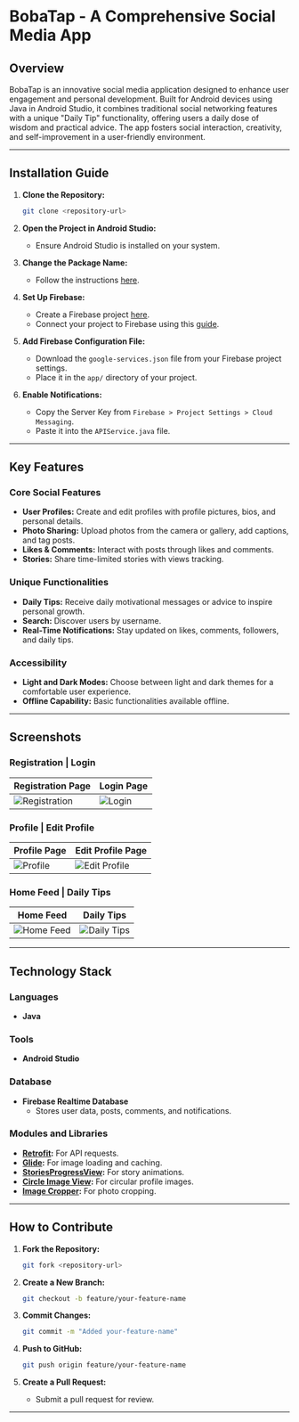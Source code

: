 # BobaTap - A Comprehensive Social Media App

## Overview
BobaTap is an innovative social media application designed to enhance user engagement and personal development. Built for Android devices using Java in Android Studio, it combines traditional social networking features with a unique "Daily Tip" functionality, offering users a daily dose of wisdom and practical advice. The app fosters social interaction, creativity, and self-improvement in a user-friendly environment.

---

## Installation Guide

1. **Clone the Repository:**
   ```bash
   git clone <repository-url>
   ```

2. **Open the Project in Android Studio:**
   - Ensure Android Studio is installed on your system.

3. **Change the Package Name:**
   - Follow the instructions [here](https://stackoverflow.com/questions/16804093/android-studio-rename-package).

4. **Set Up Firebase:**
   - Create a Firebase project [here](https://console.firebase.google.com/).
   - Connect your project to Firebase using this [guide](https://youtu.be/ggMPCD9hlaQ).

5. **Add Firebase Configuration File:**
   - Download the `google-services.json` file from your Firebase project settings.
   - Place it in the `app/` directory of your project.

6. **Enable Notifications:**
   - Copy the Server Key from `Firebase > Project Settings > Cloud Messaging`.
   - Paste it into the `APIService.java` file.

---

## Key Features

### Core Social Features
- **User Profiles:** Create and edit profiles with profile pictures, bios, and personal details.
- **Photo Sharing:** Upload photos from the camera or gallery, add captions, and tag posts.
- **Likes & Comments:** Interact with posts through likes and comments.
- **Stories:** Share time-limited stories with views tracking.

### Unique Functionalities
- **Daily Tips:** Receive daily motivational messages or advice to inspire personal growth.
- **Search:** Discover users by username.
- **Real-Time Notifications:** Stay updated on likes, comments, followers, and daily tips.

### Accessibility
- **Light and Dark Modes:** Choose between light and dark themes for a comfortable user experience.
- **Offline Capability:** Basic functionalities available offline.

---

## Screenshots
### Registration | Login
| Registration Page | Login Page |
|-------------------|------------|
| ![Registration](registration.gif) | ![Login](login.jpg) |

### Profile | Edit Profile
| Profile Page | Edit Profile Page |
|--------------|-------------------|
| ![Profile](profile.jpg) | ![Edit Profile](edit_profile.jpg) |

### Home Feed | Daily Tips
| Home Feed | Daily Tips |
|-----------|------------|
| ![Home Feed](home_feed.jpg) | ![Daily Tips](daily_tips.jpg) |

---

## Technology Stack

### Languages
- **Java**

### Tools
- **Android Studio**

### Database
- **Firebase Realtime Database**
  - Stores user data, posts, comments, and notifications.

### Modules and Libraries
- **[Retrofit](https://github.com/square/retrofit):** For API requests.
- **[Glide](https://github.com/bumptech/glide):** For image loading and caching.
- **[StoriesProgressView](https://github.com/shts/StoriesProgressView):** For story animations.
- **[Circle Image View](https://github.com/hdodenhof/CircleImageView):** For circular profile images.
- **[Image Cropper](https://github.com/ArthurHub/Android-Image-Cropper):** For photo cropping.

---

## How to Contribute

1. **Fork the Repository:**
   ```bash
   git fork <repository-url>
   ```

2. **Create a New Branch:**
   ```bash
   git checkout -b feature/your-feature-name
   ```

3. **Commit Changes:**
   ```bash
   git commit -m "Added your-feature-name"
   ```

4. **Push to GitHub:**
   ```bash
   git push origin feature/your-feature-name
   ```

5. **Create a Pull Request:**
   - Submit a pull request for review.

---

